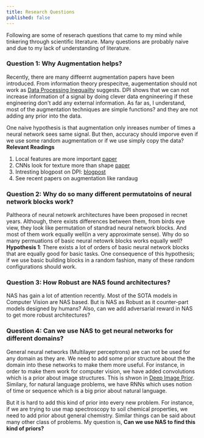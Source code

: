 ```yaml
---
title: Research Questions
published: false
---
```


Following are some of reserach questions that came to my mind while tinkering through scientific literature. Many questions are probably naive and due to my lack of understanding of literature. 

### Question 1: Why Augmentation helps?
Recently, there are many diffeernt augmentation papers have been introduced. From information theory prespecitve, augementation should not work as [Data Processing Inequailty](https://en.wikipedia.org/wiki/Data_processing_inequality) suggests. DPI shows that we can not increase information of a signal by doing clever data engnineering if these engineering don't add any external information. As far as, I understand, most of the augmentation techniques are simple functions? and they are not adding any prior into the data.

One naive hypothesis is that augmentation only inreases number of times a neural network sees same signal. But then, accuracy should imporve even if we use some random augmentation or if we use simply copy the data? 
**Relevant Readings**
1. Local features are more important [paper](https://openreview.net/forum?id=SkfMWhAqYQ) 
2. CNNs look for texture more than shape [paper](https://openreview.net/forum?id=Bygh9j09KX)
3. Intresting blogpost on DPI: [blogpost](https://medium.com/@akelleh/the-data-processing-inequality-da242b40800b)
4. See recent papers on augmentation like randaug

### Question 2: Why do so many different permutatoins of neural network blocks work?
Paltheora of neural netowrk architectures have been proposed in recnet years. Although, there exists  differences between them, from birds eye view, they look like permutation of standrad neural network blocks. And most of them work equally well(in a very approximate sense). Why do so many permuations of basic neural netowrk blocks works equally well?
**Hypothesis 1**: There exists a lot of orders of basic neural network blocks that are equally good for basic tasks. One consequence of this hypothesis; if we use basic building blocks in a random fashion, many of these random configurations should work. 

### Question 3: How Robust are NAS found architectures? 
NAS has gain a lot of attention recently. Most of the SOTA models in Computer Vision are NAS based. But is NAS as Robust as it counter-part models designed by humans? Also, can we add adversarial reward in NAS to get more robust architectures? 

### Question 4: Can we use NAS to get neural networks for different domains? 
General neural networks (Multilayer perceptrons) are can not be used for any domain as they are. We need to add some prior structure about the the domain into these networks to make them more useful. For instance, in order to make them work for computer vision, we have added convolutions which is a prior about image structures. This is shwon in [Deep Image Prior](https://dmitryulyanov.github.io/deep_image_prior). Similary, for natural language problems, we have RNNs which uses notion of time or sequence which is a big prior about natural language. 

But it is hard to add this kind of prior into every new problem. For instance, if we are trying to use map spectroscopy to soil chemical properties, we need to add prior about general chemistry. Similar things can be said about many other class of problems. My question is, **Can we use NAS to find this kind of priors?**

